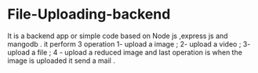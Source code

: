 # File-Uploading-backend
It is a backend app or simple code based on  Node js ,express js and mangodb .  it perform 3 operation  1- upload a image ; 2- upload a video ; 3- upload a file ; 4 - upload a reduced image  and last operation is when the image is uploaded it send a mail .
